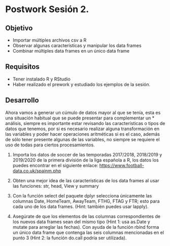 # **Postwork Sesión 2.**

## Objetivo

* Importar múltiples archivos csv a R
* Observar algunas características y manipular los data frames
* Combinar múltiples data frames en un único data frame


## Requisitos

* Tener instalado R y RStudio
* Haber realizado el prework y estudiado los ejemplos de la sesión.

## Desarrollo

Ahora vamos a generar un cúmulo de datos mayor al que se tenía, esta es una situación habitual que se puede presentar para complementar un  * análisis, siempre es importante estar revisando las características o tipos de datos que tenemos, por si es necesario realizar alguna transformación en las variables y poder hacer operaciones aritméticas si es el caso, además de sólo tener presente algunas de las variables, no siempre se requiere el uso de todas para ciertos procesamientos.

1. Importa los datos de soccer de las temporadas 2017/2018, 2018/2019 y 2019/2020 de la primera división de la liga española a R, los datos los puedes encontrar en el siguiente enlace: https://www.football-data.co.uk/spainm.php

2. Obten una mejor idea de las características de los data frames al usar las funciones: str, head, View y summary

3. Con la función select del paquete dplyr selecciona únicamente las columnas Date, HomeTeam, AwayTeam, FTHG, FTAG y FTR; esto para cada uno de los data frames. (Hint: también puedes usar lapply).

4. Asegúrate de que los elementos de las columnas correspondientes de los nuevos data frames sean del mismo tipo (Hint 1: usa as.Date y mutate para arreglar las fechas). Con ayuda de la función rbind forma un único data frame que contenga las seis columnas mencionadas en el punto 3 (Hint 2: la función do.call podría ser utilizada).
